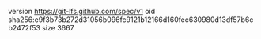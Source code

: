 version https://git-lfs.github.com/spec/v1
oid sha256:e9f3b73b272d31056b096fc9121b12166d160fec630980d13df57b6cb2472f53
size 3667
